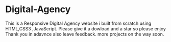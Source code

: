 # Digital-Agency
This is a Responsive Digital Agency website i built from scratch using HTML,CSS3 ,JavaScript.
Please give it a dowload and a star so please enjoy Thank you in adavnce also leave feedback.
more projects on the way soon.

